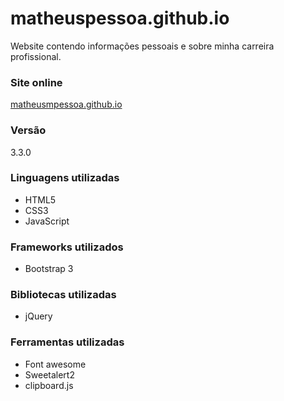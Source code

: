 # matheuspessoa.github.io
Website contendo informações pessoais e sobre minha carreira profissional.

### Site online 
[matheusmpessoa.github.io](http://matheusmpessoa.github.io/#/)

### Versão
3.3.0

### Linguagens utilizadas
* HTML5
* CSS3
* JavaScript

### Frameworks utilizados
* Bootstrap 3

### Bibliotecas utilizadas
* jQuery

### Ferramentas utilizadas
* Font awesome
* Sweetalert2
* clipboard.js